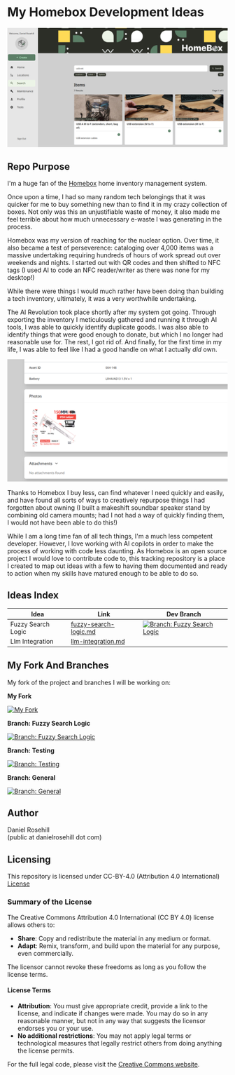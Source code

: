 # My Homebox Development Ideas

![alt text](screenshots/1.png)

 ## Repo Purpose

I'm a huge fan of the [Homebox](https://github.com/sysadminsmedia/homebox) home inventory management system. 

Once upon a time, I had so many random tech belongings that it was quicker for me to buy something new than to find it in my crazy collection of boxes.  Not only was this an unjustifiable waste of money, it also made me feel terrible about how much unnecessary e-waste I was generating in the process. 

Homebox was my version of reaching for the nuclear option. Over time, it also became a test of perseverence: cataloging over 4,000 items was a massive undertaking requiring hundreds of hours of work spread out over weekends and nights. I started out with QR codes and then shifted to NFC tags (I used AI to code an NFC reader/writer as there was none for my desktop!)

While there were things I would much rather have been doing than building a tech inventory, ultimately, it was a very worthwhile undertaking.

The AI Revolution took place shortly after my system got going. Through exporting the inventory I meticulously gathered and running it through AI tools, I was able to quickly identify duplicate goods. I was also able to identify things that were good enough to donate, but which I no longer had reasonable use for. The rest, I got rid of. And finally, for the first time in my life, I was able to feel like I had a good handle on what I actually *did* own. 

![alt text](screenshots/2.png)

Thanks to Homebox I buy less, can find whatever I need quickly and easily, and have found all sorts of ways to creatively repurpose things I had forgotten about owning (I built a makeshift soundbar speaker stand by combining old camera mounts; had I not had a way of quickly finding them, I would not have been able to do this!)

While I am a long time fan of all tech things, I'm a much less competent developer. However, I love working with AI copilots in order to make the process of working with code less daunting. As Homebox is an open source project I would love to contribute code to, this tracking repository is a place I created to map out ideas with a few to having them documented and ready to action when my skills have matured enough to be able to do so. 

## Ideas Index

| Idea | Link | Dev Branch |
|------|------|------------|
| Fuzzy Search Logic | [fuzzy-search-logic.md](ideas/fuzzy-search-logic.md) | [![Branch: Fuzzy Search Logic](https://img.shields.io/badge/Branch-fuzzy--search--logic-blue)](https://github.com/danielrosehill/homebox/tree/fuzzy-search-logic) |
| Llm Integration | [llm-integration.md](ideas/llm-integration.md) |  |

## My Fork And Branches

My fork of the project and branches I will be working on:

**My Fork**

[![My Fork](https://img.shields.io/badge/Fork-danielrosehill%2Fhomebox-blue)](https://github.com/danielrosehill/homebox)

**Branch: Fuzzy Search Logic**

[![Branch: Fuzzy Search Logic](https://img.shields.io/badge/Branch-fuzzy--search--logic-blue)](https://github.com/danielrosehill/homebox/tree/fuzzy-search-logic)

**Branch: Testing**

[![Branch: Testing](https://img.shields.io/badge/Branch-feature%2Ftesting-blue)](https://github.com/danielrosehill/homebox/tree/feature/testing)

**Branch: General**

 
[![Branch: General](https://img.shields.io/badge/Branch-general-blue)](#)
 
## Author

Daniel Rosehill  
(public at danielrosehill dot com)

## Licensing

This repository is licensed under CC-BY-4.0 (Attribution 4.0 International) 
[License](https://creativecommons.org/licenses/by/4.0/)

### Summary of the License
The Creative Commons Attribution 4.0 International (CC BY 4.0) license allows others to:
- **Share**: Copy and redistribute the material in any medium or format.
- **Adapt**: Remix, transform, and build upon the material for any purpose, even commercially.

The licensor cannot revoke these freedoms as long as you follow the license terms.

#### License Terms
- **Attribution**: You must give appropriate credit, provide a link to the license, and indicate if changes were made. You may do so in any reasonable manner, but not in any way that suggests the licensor endorses you or your use.
- **No additional restrictions**: You may not apply legal terms or technological measures that legally restrict others from doing anything the license permits.

For the full legal code, please visit the [Creative Commons website](https://creativecommons.org/licenses/by/4.0/legalcode).

 